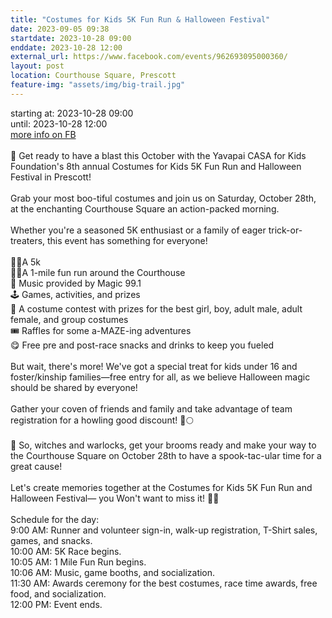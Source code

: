 ```yaml
---
title: "Costumes for Kids 5K Fun Run & Halloween Festival"
date: 2023-09-05 09:38
startdate: 2023-10-28 09:00
enddate: 2023-10-28 12:00
external_url: https://www.facebook.com/events/962693095000360/
layout: post
location: Courthouse Square, Prescott
feature-img: "assets/img/big-trail.jpg"
---
```


starting at: 2023-10-28 09:00<br>until: 2023-10-28 12:00<br><a href="https://www.facebook.com/events/962693095000360/">more info on FB</a><br><br>🎃 Get ready to have a blast this October with the Yavapai CASA for Kids Foundation's 8th annual Costumes for Kids 5K Fun Run and Halloween Festival in Prescott!<br>
  <br>
  Grab your most boo-tiful costumes and join us on Saturday, October 28th, at the enchanting Courthouse Square an action-packed morning. <br>
  <br>
  Whether you're a seasoned 5K enthusiast or a family of eager trick-or-treaters, this event has something for everyone!<br>
  <br>
  🏃‍♀️A 5k<br>
  🚶‍♀️A 1-mile fun run around the Courthouse<br>
  🎵 Music provided by Magic 99.1<br>
  🕹 Games, activities, and prizes<br>
  👻 A costume contest with prizes for the best girl, boy, adult male, adult female, and group costumes<br>
  🎟 Raffles for some a-MAZE-ing adventures<br>
  😋 Free pre and post-race snacks and drinks to keep you fueled<br>
  <br>
  But wait, there's more! We've got a special treat for kids under 16 and foster/kinship families—free entry for all, as we believe Halloween magic should be shared by everyone! <br>
  <br>
  Gather your coven of friends and family and take advantage of team registration for a howling good discount! 🐺🌕<br>
  <br>
  🎃 So, witches and warlocks, get your brooms ready and make your way to the Courthouse Square on October 28th to have a spook-tac-ular time for a great cause!<br>
  <br>
  Let's create memories together at the Costumes for Kids 5K Fun Run and Halloween Festival— you Won't want to miss it! 👻🎃<br>
  <br>
  Schedule for the day&#58;<br>
  9&#58;00 AM&#58; Runner and volunteer sign-in, walk-up registration, T-Shirt sales, games, and snacks.<br>
  10&#58;00 AM&#58; 5K Race begins.<br>
  10&#58;05 AM&#58; 1 Mile Fun Run begins.<br>
  10&#58;06 AM&#58; Music, game booths, and socialization.<br>
  11&#58;30 AM&#58; Awards ceremony for the best costumes, race time awards, free food, and socialization.<br>
  12&#58;00 PM&#58; Event ends.<br>
  <br>
  <br>
  <br>
  <br>
  <br>
  <br>
  <br>
  <br>
  <br>
  <br>
  <br>
  <br>
  <br>
  <br>
  <br>
  <br>
  <br>
  <br>
  <br>
  
